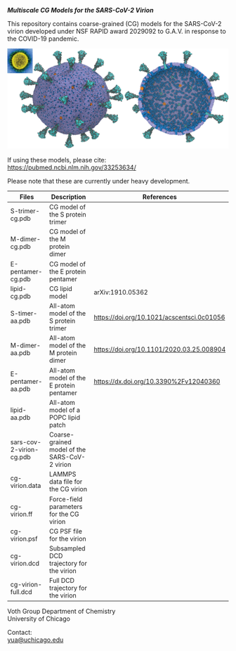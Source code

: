 
***Multiscale CG Models for the SARS-CoV-2 Virion***

This repository contains coarse-grained (CG) models for the SARS-CoV-2 virion developed 
under NSF RAPID award 2029092 to G.A.V. in response to the COVID-19 pandemic.

![Image of virion](images/fig1.jpg)

If using these models, please cite:  
https://pubmed.ncbi.nlm.nih.gov/33253634/

Please note that these are currently under heavy development.

|            Files             |                   Description                 | References |
|------------------------------|-----------------------------------------------|------------|
| S-trimer-cg.pdb              | CG model of the S protein trimer              |            |
| M-dimer-cg.pdb               | CG model of the M protein dimer               |            |
| E-pentamer-cg.pdb            | CG model of the E protein pentamer            |            |
| lipid-cg.pdb                 | CG lipid model                                | arXiv:1910.05362 |
| S-timer-aa.pdb               | All-atom model of the S protein trimer        | https://doi.org/10.1021/acscentsci.0c01056 |
| M-dimer-aa.pdb               | All-atom model of the M protein dimer         | https://doi.org/10.1101/2020.03.25.008904 |
| E-pentamer-aa.pdb            | All-atom model of the E protein pentamer      | https://dx.doi.org/10.3390%2Fv12040360 |
| lipid-aa.pdb                 | All-atom model of a POPC lipid patch          |            |
| sars-cov-2-virion-cg.pdb     | Coarse-grained model of the SARS-CoV-2 virion |            |
| cg-virion.data               | LAMMPS data file for the CG virion            |            |
| cg-virion.ff                 | Force-field parameters for the CG virion      |            |
| cg-virion.psf                | CG PSF file for the virion                    |            |
| cg-virion.dcd                | Subsampled DCD trajectory for the virion      |            |
| cg-virion-full.dcd           | Full DCD trajectory for the virion            |            |

  Voth Group
  Department of Chemistry  
  University of Chicago  

Contact:  
  yua@uchicago.edu  
